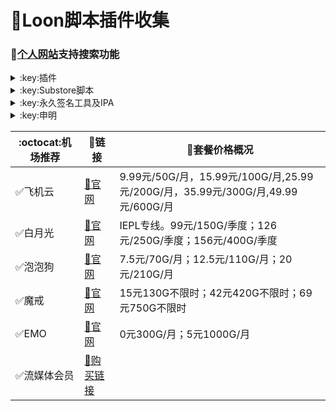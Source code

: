 # :balloon:Loon脚本插件收集  
### 🔔[个人网站](https://yfamily.vercel.app)支持搜索功能

<details>
   <summary>:key:插件</summary>   

🌟加入[插件仓库](https://loons.vercel.app)（原作者peng-ym） 请在[这里](https://github.com/deezertidal/private/issues/2)回复插件路径
|:octocat:插件|:link:链接|:pushpin:操作说明|
|--|--|--|
|:balloon:插件直装|[:link:链接地址](https://yfamily.vercel.app/loon.html)|手机访问
|:balloon:插件仓库|[:link:链接地址](https://loons.vercel.app)|手机访问
|:white_check_mark:4in1|[:link:链接地址](https://yfamily.vercel.app/plugin/4in1.plugin)|配置-插件-粘贴链接
|:white_check_mark:去广告|[:link:链接地址](https://yfamily.vercel.app/plugin/startingad.plugin)|配置-插件-粘贴链接
|:white_check_mark:去广告mix|[:link:链接地址](https://yfamily.vercel.app/plugin/adultra.plugin)|配置-插件-粘贴链接
|:white_check_mark:去广告mix+|[:link:链接地址](https://yfamily.vercel.app/plugin/adultraplus.plugin)|配置-插件-粘贴链接
|:white_check_mark:Sub-Store|[:link:链接地址](https://raw.githubusercontent.com/Peng-YM/Sub-Store/master/config/Loon.plugin)|配置-插件-粘贴链接
|:white_check_mark:百度云加速|[:link:链接地址](https://yfamily.vercel.app/plugin/BaiduCloud.plugin)|配置-插件-粘贴链接
|:white_check_mark:扫描全能王|[:link:链接地址](https://yfamily.vercel.app/plugin/CamScanner.plugin)|配置-插件-粘贴链接
|:white_check_mark:Emby|[:link:链接地址](https://yfamily.vercel.app/plugin/Emby.plugin)|配置-插件-粘贴链接
|:white_check_mark:酷我会员|[:link:链接地址](https://yfamily.vercel.app/plugin/KuwoVip.plugin)|配置-插件-粘贴链接
|:white_check_mark:酷我数字专辑解锁|[:link:链接地址](https://yfamily.vercel.app/plugin/kuwo-unlock.plugin)|配置-插件-粘贴链接
|:white_check_mark:历史价格|[:link:链接地址](https://yfamily.vercel.app/plugin/Price.plugin)|配置-插件-粘贴链接
|:white_check_mark:WPS会员解锁|[:link:链接地址](https://yfamily.vercel.app/plugin/WPS.plugin)|配置-插件-粘贴链接
|:white_check_mark:Nicegram会员解锁|[:link:链接地址](https://yfamily.vercel.app/plugin/nicegram.plugin)|配置-插件-粘贴链接
|:white_check_mark:财新文章解锁|[:link:链接地址](https://yfamily.vercel.app/plugin/caixin.plugin)|配置-插件-粘贴链接
|:white_check_mark:spotify会员解锁|[:link:链接地址](https://yfamily.vercel.app/plugin/SpotifyPremium.plugin)|配置-插件-粘贴链接
|:white_check_mark:SoundCloud Go+|[:link:链接地址](https://yfamily.vercel.app/plugin/soundcloud.plugin)|配置-插件-粘贴链接
|:white_check_mark:切换百度搜索|[:link:链接地址](https://yfamily.vercel.app/plugin/B-Search.plugin)|配置-插件-粘贴链接 地址栏输入bd+空格+关键字
|:white_check_mark:代理链路检测|[:link:链接地址](https://yfamily.vercel.app/plugin/NodeLinkCheck.plugin)|配置-插件-粘贴链接
|:white_check_mark:网络模式切换|[:link:链接地址](https://yfamily.vercel.app/plugin/Running-Mode.plugin)|配置-插件-粘贴链接 自行修改[脚本](https://yfamily.vercel.app/plugin/Running-Mode.js)参数
|:white_check_mark:波点音乐|[:link:链接地址](https://yfamily.vercel.app/plugin/Bodian.plugin)|配置-插件-粘贴链接
|:white_check_mark:禁用iOS更新|[:link:链接地址](https://yfamily.vercel.app/plugin/DisableUpdate.plugin)|配置-插件-粘贴链接
|:white_check_mark:奈飞评分|[:link:链接地址](https://yfamily.vercel.app/plugin/Ratings.plugin)|配置-插件-粘贴链接
|:white_check_mark:番茄小说|[:link:链接地址](https://yfamily.vercel.app/plugin/fanqienovel.plugin)|配置-插件-粘贴链接
|:white_check_mark:TestFlight|[:link:链接地址](https://yfamily.vercel.app/plugin/iRingo_TestFlight.plugin)|配置-插件-粘贴链接
|:white_check_mark:BoxJS|[:link:链接地址](https://raw.githubusercontent.com/chavyleung/scripts/master/box/rewrite/boxjs.rewrite.loon.tf.plugin)|配置-插件-粘贴链接-safari-boxjs.com-添加到主屏幕
|:white_check_mark:Bili换区|[:link:链接地址](https://raw.githubusercontent.com/Coldvvater/Loon/master/Plugin/Bili_Auto_Regions.plugin)|配置-插件-粘贴链接
|:white_check_mark:Q-Search|[:link:链接地址](https://raw.githubusercontent.com/Coldvvater/Loon/master/Plugin/Q-Search.plugin)|配置-插件-粘贴链接（需设置duckduckgo为默认搜索引擎）
|:white_check_mark:豆瓣影视|[:link:链接地址](https://raw.githubusercontent.com/Coldvvater/Loon/master/Plugin/DouBanPlay.plugin)|配置-插件-粘贴链接
|:white_check_mark:字幕增强双语|[:link:链接地址](https://raw.githubusercontent.com/DualSubs/DualSubs/main/plugin/DualSubs.plugin)|配置-插件-粘贴链接
|:white_check_mark:YouTube双语|[:link:链接地址](https://raw.githubusercontent.com/DualSubs/DualSubs/main/plugin/DualSubs.YouTube.plugin)|配置-插件-粘贴链接
|:white_check_mark:签到脚本Cookie获取|[:link:链接地址](https://raw.githubusercontent.com/NobyDa/Script/master/Loon/Loon_GetCookie.plugin)|配置-插件-粘贴链接
|:white_check_mark:TF账户管理|[:link:链接地址](https://raw.githubusercontent.com/NobyDa/Script/master/Loon/Loon_TF_Account.plugin)|配置-插件-粘贴链接
|:white_check_mark:巴哈姆特动画疯|[:link:链接地址](https://raw.githubusercontent.com/NobyDa/Script/master/Loon/Loon_Bahamut_ADS.plugin)|配置-插件-粘贴链接
|:white_check_mark:115网盘|[:link:链接地址](https://raw.githubusercontent.com/Tartarus2014/Loon-Script/master/Plugin/115.plugin)|配置-插件-粘贴链接
|:white_check_mark:节点流媒体支持检测|[:link:链接地址](https://raw.githubusercontent.com/Tartarus2014/Loon-Script/master/Plugin/MediaCheck.plugin)|配置-插件-粘贴链接
|:white_check_mark:微博去广告|[:link:链接地址](https://raw.githubusercontent.com/Tartarus2014/Loon-Script/master/Plugin/Block/WeiboAds.plugin)|配置-插件-粘贴链接
|:white_check_mark:知乎去广告|[:link:链接地址](https://raw.githubusercontent.com/Tartarus2014/Loon-Script/master/Plugin/Block/ZhiHu.plugin)|配置-插件-粘贴链接
|:white_check_mark:跳过代理检测|[:link:链接地址](https://raw.githubusercontent.com/Tartarus2014/Loon-Script/master/Plugin/skip-proxy.plugin)|配置-插件-粘贴链接
|:white_check_mark:DNS解析|[:link:链接地址](https://raw.githubusercontent.com/VirgilClyne/VirgilClyne/main/modules/DNS/DNS.plugin)|配置-插件-粘贴链接
|:white_check_mark:iOS天气|[:link:链接地址](https://raw.githubusercontent.com/VirgilClyne/iRingo/main/plugin/Weather.plugin)|配置-插件-粘贴链接
|:white_check_mark:iOS定位|[:link:链接地址](https://raw.githubusercontent.com/VirgilClyne/iRingo/main/plugin/Location.plugin)|配置-插件-粘贴链接
|:white_check_mark:iOSMitM|[:link:链接地址](https://raw.githubusercontent.com/VirgilClyne/iRingo/main/plugin/MitM.plugin)|配置-插件-粘贴链接
|:white_check_mark:Siri|[:link:链接地址](https://raw.githubusercontent.com/VirgilClyne/iRingo/main/plugin/Siri.plugin)|配置-插件-粘贴链接
|:white_check_mark:Apple News|[:link:链接地址](https://raw.githubusercontent.com/VirgilClyne/iRingo/main/plugin/News.plugin)|配置-插件-粘贴链接
|:white_check_mark:Apple TV|[:link:链接地址](https://raw.githubusercontent.com/VirgilClyne/iRingo/main/plugin/TV.plugin)|配置-插件-粘贴链接
|:white_check_mark:流利说解锁|[:link:链接地址](https://yfamily.vercel.app/plugin/lls.plugin)|配置-插件-粘贴链接
|:white_check_mark:JibJab|[:link:链接地址](https://yfamily.vercel.app/plugin/jibjab.plugin)|配置-插件-粘贴链接
|:white_check_mark:Mix Camera|[:link:链接地址](https://yfamily.vercel.app/plugin/mix.plugin)|配置-插件-粘贴链接
|:white_check_mark:Picsart|[:link:链接地址](https://yfamily.vercel.app/plugin/picsart.plugin)|配置-插件-粘贴链接
|:white_check_mark:Polarr|[:link:链接地址](https://yfamily.vercel.app/plugin/polarr.plugin)|配置-插件-粘贴链接
|:white_check_mark:皮皮虾|[:link:链接地址](https://yfamily.vercel.app/plugin/ppx.plugin)|配置-插件-粘贴链接
|:white_check_mark:VSCO|[:link:链接地址](https://yfamily.vercel.app/plugin/vsco.plugin)|配置-插件-粘贴链接
|:white_check_mark:小影|[:link:链接地址](https://yfamily.vercel.app/plugin/xiaoying.plugin)|配置-插件-粘贴链接
|:white_check_mark:香蕉视频|[:link:链接地址](https://yfamily.vercel.app/plugin/xjsp.plugin)|配置-插件-粘贴链接
|:white_check_mark:ColorWidgets小组件|[:link:链接地址](https://yfamily.vercel.app/plugin/colorwidgets.plugin)|配置-插件-粘贴链接
|:white_check_mark:Alarmy闹钟解锁|[:link:链接地址](https://yfamily.vercel.app/plugin/alarmy.plugin)|配置-插件-粘贴链接
|:white_check_mark:彩云天气提醒|[:link:链接地址](https://yfamily.vercel.app/plugin/caiyun.plugin)|配置-插件-粘贴链接
|:white_check_mark:Aloha浏览器|[:link:链接地址](https://yfamily.vercel.app/plugin/aloha.plugin)|配置-插件-粘贴链接
|:white_check_mark:BedtimeFan助眠风扇|[:link:链接地址](https://yfamily.vercel.app/plugin/BedtimeFan.plugin)|配置-插件-粘贴链接
|:white_check_mark:Bazaart解锁|[:link:链接地址](https://yfamily.vercel.app/plugin/bazaart.plugin)|配置-插件-粘贴链接
|:white_check_mark:DailyYoga解锁|[:link:链接地址](https://yfamily.vercel.app/plugin/daily-yoga.plugin)|配置-插件-粘贴链接
|:white_check_mark:Darkroom解锁|[:link:链接地址](https://yfamily.vercel.app/plugin/darkroom.plugin)|配置-插件-粘贴链接
|:white_check_mark:Fabulous解锁|[:link:链接地址](https://yfamily.vercel.app/plugin/fabulous.plugin)|配置-插件-粘贴链接
|:white_check_mark:Invideo解锁|[:link:链接地址](https://yfamily.vercel.app/plugin/invideo.plugin)|配置-插件-粘贴链接
|:white_check_mark:忆飞Gif解锁|[:link:链接地址](https://yfamily.vercel.app/plugin/giftr.plugin)|配置-插件-粘贴链接
|:white_check_mark:句读解锁|[:link:链接地址](https://yfamily.vercel.app/plugin/judou.plugin)|配置-插件-粘贴链接
|:white_check_mark:Kika会员解锁|[:link:链接地址](https://yfamily.vercel.app/plugin/kika.plugin)|配置-插件-粘贴链接
|:white_check_mark:Mojo会员解锁|[:link:链接地址](https://yfamily.vercel.app/plugin/mojo.plugin)|配置-插件-粘贴链接
|:white_check_mark:Musixmatch解锁|[:link:链接地址](https://yfamily.vercel.app/plugin/musixmatch.plugin)|配置-插件-粘贴链接
|:white_check_mark:MyFitnessPal解锁|[:link:链接地址](https://yfamily.vercel.app/plugin/myfitnesspal.plugin)|配置-插件-粘贴链接
|:white_check_mark:Now冥想解锁|[:link:链接地址](https://yfamily.vercel.app/plugin/now.plugin)|配置-插件-粘贴链接
|:white_check_mark:奶由壁纸解锁|[:link:链接地址](https://yfamily.vercel.app/plugin/nybz.plugin)|配置-插件-粘贴链接
|:white_check_mark:Piccollage解锁|[:link:链接地址](https://yfamily.vercel.app/plugin/piccollage.plugin)|配置-插件-粘贴链接
|:white_check_mark:Pixelcut解锁|[:link:链接地址](https://yfamily.vercel.app/plugin/pixelcut.plugin)|配置-插件-粘贴链接
|:white_check_mark:时光手账解锁|[:link:链接地址](https://yfamily.vercel.app/plugin/sgsz.plugin)|配置-插件-粘贴链接
|:white_check_mark:ShadowLink解锁会员节点|[:link:链接地址](https://yfamily.vercel.app/plugin/shadowlinkvpn.plugin)|配置-插件-粘贴链接
|:white_check_mark:Smallpdf解锁|[:link:链接地址](https://yfamily.vercel.app/plugin/smallpdf.plugin)|配置-插件-粘贴链接
|:white_check_mark:Tangerine解锁|[:link:链接地址](https://yfamily.vercel.app/plugin/tangerine.plugin)|配置-插件-粘贴链接
|:white_check_mark:Ten Percent解锁|[:link:链接地址](https://yfamily.vercel.app/plugin/tenpercent.plugin)|配置-插件-粘贴链接
|:white_check_mark:迅雷会员解锁|[:link:链接地址](https://yfamily.vercel.app/plugin/thunder.plugin)|配置-插件-粘贴链接
|:white_check_mark:Workout For Women解锁|[:link:链接地址](https://yfamily.vercel.app/plugin/wfw.plugin)|配置-插件-粘贴链接
|:white_check_mark:Widgetsmith解锁|[:link:链接地址](https://yfamily.vercel.app/plugin/widgetsmith.plugin)|配置-插件-粘贴链接
|:white_check_mark:万能变声器解锁|[:link:链接地址](https://yfamily.vercel.app/plugin/wnbsq.plugin)|配置-插件-粘贴链接
|:white_check_mark:指尖时光解锁会员|[:link:链接地址](https://yfamily.vercel.app/plugin/zjsg.plugin)|配置-插件-粘贴链接
|:white_check_mark:傲软抠图会员|[:link:链接地址](https://yfamily.vercel.app/plugin/apowersoft.plugin)|配置-插件-粘贴链接
|:white_check_mark:Appraven Pro|[:link:链接地址](https://yfamily.vercel.app/plugin/appraven.plugin)|配置-插件-粘贴链接
|:white_check_mark:布丁锁屏|[:link:链接地址](https://yfamily.vercel.app/plugin/bdsp.plugin)|配置-插件-粘贴链接
|:white_check_mark:Bilibili 1080P|[:link:链接地址](https://yfamily.vercel.app/plugin/bili.plugin)|配置-插件-粘贴链接
|:white_check_mark:BOOM会员解锁|[:link:链接地址](https://yfamily.vercel.app/plugin/boom.plugin)|配置-插件-粘贴链接
|:white_check_mark:克拉壁纸|[:link:链接地址](https://yfamily.vercel.app/plugin/clarity.plugin)|配置-插件-粘贴链接
|:white_check_mark:彩云天气SVIP|[:link:链接地址](https://yfamily.vercel.app/plugin/colorweather.plugin)|配置-插件-粘贴链接
|:white_check_mark:Ellabook VIP|[:link:链接地址](https://yfamily.vercel.app/plugin/ellabook.plugin)|配置-插件-粘贴链接
|:white_check_mark:Fimo Pro|[:link:链接地址](https://yfamily.vercel.app/plugin/fimo.plugin)|配置-插件-粘贴链接
|:white_check_mark:FT中文网|[:link:链接地址](https://yfamily.vercel.app/plugin/ft.plugin)|配置-插件-粘贴链接
|:white_check_mark:i Love PDF解锁|[:link:链接地址](https://yfamily.vercel.app/plugin/ilovepdf.plugin)|配置-插件-粘贴链接
|:white_check_mark:美图秀秀VIP|[:link:链接地址](https://yfamily.vercel.app/plugin/meituxx.plugin)|配置-插件-粘贴链接
|:white_check_mark:起伏会员解锁|[:link:链接地址](https://yfamily.vercel.app/plugin/qifu.plugin)|配置-插件-粘贴链接
|:white_check_mark:Symbolab Pro|[:link:链接地址](https://yfamily.vercel.app/plugin/symbolab.plugin)|配置-插件-粘贴链接
|:white_check_mark:Pixiv Show|[:link:链接地址](https://raw.githubusercontent.com/I-am-R-E/Functional-Store-Hub/Master/PixivShow/Loon.plugin)|配置-插件-粘贴链接
|:white_check_mark:B612咔叽|[:link:链接地址](https://yfamily.vercel.app/plugin/b612.plugin)|配置-插件-粘贴链接
|:white_check_mark:儿歌点点会员|[:link:链接地址](https://yfamily.vercel.app/plugin/egdd.plugin)|配置-插件-粘贴链接
|:white_check_mark:hyperweb会员解锁|[:link:链接地址](https://yfamily.vercel.app/plugin/hyperweb.plugin)|配置-插件-粘贴链接
|:white_check_mark:Molycam会员|[:link:链接地址](https://yfamily.vercel.app/plugin/molycam.plugin)|配置-插件-粘贴链接
|:white_check_mark:Photomath会员|[:link:链接地址](https://yfamily.vercel.app/plugin/photomath.plugin)|配置-插件-粘贴链接
|:white_check_mark:西窗烛解锁|[:link:链接地址](https://yfamily.vercel.app/plugin/xcz.plugin)|配置-插件-粘贴链接
|:white_check_mark:Accuweather解锁|[:link:链接地址](https://yfamily.vercel.app/plugin/accu.plugin)|配置-插件-粘贴链接
|:white_check_mark:Meistertask解锁|[:link:链接地址](https://yfamily.vercel.app/plugin/meistertask.plugin)|配置-插件-粘贴链接
|:white_check_mark:一言解锁|[:link:链接地址](https://yfamily.vercel.app/plugin/yiyan.plugin)|配置-插件-粘贴链接
|:white_check_mark:Fantastical解锁|[:link:链接地址](https://yfamily.vercel.app/plugin/fantastical.plugin)|配置-插件-粘贴链接
|:white_check_mark:云听解锁|[:link:链接地址](https://yfamily.vercel.app/plugin/yunting.plugin)|配置-插件-粘贴链接
|:white_check_mark:豌豆清单解锁|[:link:链接地址](https://yfamily.vercel.app/plugin/wdqd.plugin)|配置-插件-粘贴链接
|:white_check_mark:EMMO解锁|[:link:链接地址](https://yfamily.vercel.app/plugin/emmo.plugin)|配置-插件-粘贴链接
|:white_check_mark:小习惯解锁|[:link:链接地址](https://yfamily.vercel.app/plugin/xxg.plugin)|配置-插件-粘贴链接
|:white_check_mark:读书笔记解锁|[:link:链接地址](https://yfamily.vercel.app/plugin/dsbj.plugin)|配置-插件-粘贴链接
|:white_check_mark:斑马海报解锁|[:link:链接地址](https://yfamily.vercel.app/plugin/zebra.plugin)|配置-插件-粘贴链接
|:white_check_mark:My Plate解锁|[:link:链接地址](https://yfamily.vercel.app/plugin/myplate.plugin)|配置-插件-粘贴链接
|❌I AM解锁|[:link:链接地址](https://yfamily.vercel.app/plugin/iam.plugin)|配置-插件-粘贴链接
|:white_check_mark:iMuseum解锁|[:link:链接地址](https://yfamily.vercel.app/plugin/imuseum.plugin)|配置-插件-粘贴链接
|:white_check_mark:Audiomack解锁|[:link:链接地址](https://yfamily.vercel.app/plugin/audiomack.plugin)|配置-插件-粘贴链接
|:white_check_mark:Grammarly解锁|[:link:链接地址](https://yfamily.vercel.app/plugin/grammarly.plugin)|配置-插件-粘贴链接
|:white_check_mark:TOKCAM解锁|[:link:链接地址](https://yfamily.vercel.app/plugin/tokcam.plugin)|配置-插件-粘贴链接
|:white_check_mark:图图记账解锁|[:link:链接地址](https://yfamily.vercel.app/plugin/tutu.plugin)|配置-插件-粘贴链接
|:white_check_mark:WallCraft解锁|[:link:链接地址](https://yfamily.vercel.app/plugin/wallcraft.plugin)|配置-插件-粘贴链接
|:white_check_mark:新语听书解锁|[:link:链接地址](https://yfamily.vercel.app/plugin/xyts.plugin)|配置-插件-粘贴链接
|:white_check_mark:一甜相机解锁|[:link:链接地址](https://yfamily.vercel.app/plugin/yitian.plugin)|配置-插件-粘贴链接
|:white_check_mark:Grow解锁|[:link:链接地址](https://yfamily.vercel.app/plugin/grow.plugin)|配置-插件-粘贴链接
|:white_check_mark:Xmind思维导图|[:link:链接地址](https://yfamily.vercel.app/plugin/xmind.plugin)|配置-插件-粘贴链接
|:white_check_mark:微信公众号去广告|[:link:链接地址](https://yfamily.vercel.app/plugin/wechatad.plugin)|配置-插件-粘贴链接
|:white_check_mark:微博去广告|[:link:链接地址](https://yfamily.vercel.app/plugin/weiboad.plugin)|配置-插件-粘贴链接
|:white_check_mark:哔哩哔哩去广告|[:link:链接地址](https://yfamily.vercel.app/plugin/biliad.plugin)|配置-插件-粘贴链接
|:white_check_mark:喜马拉雅去广告|[:link:链接地址](https://yfamily.vercel.app/plugin/xmlyad.plugin)|配置-插件-粘贴链接
|:white_check_mark:网易蜗牛阅读|[:link:链接地址](https://yfamily.vercel.app/plugin/wnds.plugin)|配置-插件-粘贴链接
|:white_check_mark:马卡龙玩图|[:link:链接地址](https://yfamily.vercel.app/plugin/mklwt.plugin)|配置-插件-粘贴链接
|:white_check_mark:第一弹解锁|[:link:链接地址](https://yfamily.vercel.app/plugin/dyd.plugin)|配置-插件-粘贴链接
|:white_check_mark:海豚记账本|[:link:链接地址](https://yfamily.vercel.app/plugin/htjzb.plugin)|配置-插件-粘贴链接
|:white_check_mark:PEAK解锁|[:link:链接地址](https://yfamily.vercel.app/plugin/peak.plugin)|配置-插件-粘贴链接
|:white_check_mark:Pillow解锁|[:link:链接地址](https://yfamily.vercel.app/plugin/pillow.plugin)|配置-插件-粘贴链接
|:white_check_mark:PocketLists解锁|[:link:链接地址](https://yfamily.vercel.app/plugin/pocketlists.plugin)|配置-插件-粘贴链接
|:white_check_mark:知音漫客解锁|[:link:链接地址](https://yfamily.vercel.app/plugin/zymk.plugin)|配置-插件-粘贴链接
|:white_check_mark:有道云笔记解锁|[:link:链接地址](https://yfamily.vercel.app/plugin/ydybj.plugin)|配置-插件-粘贴链接
|:white_check_mark:Vista看天下解锁|[:link:链接地址](https://yfamily.vercel.app/plugin/vista.plugin)|配置-插件-粘贴链接
|:white_check_mark:PhotosShop Express会员解锁|[:link:链接地址](https://yfamily.vercel.app/plugin/photoshop.plugin)|配置-插件-粘贴链接
|:white_check_mark:人人视频去广告|[:link:链接地址](https://yfamily.vercel.app/plugin/rrsp.plugin)|配置-插件-粘贴链接
|:white_check_mark:七猫小说解锁|[:link:链接地址](https://yfamily.vercel.app/plugin/qmxs.plugin)|配置-插件-粘贴链接
|:white_check_mark:漫画台小程序解锁|[:link:链接地址](https://yfamily.vercel.app/plugin/mht.plugin)|配置-插件-粘贴链接
|:white_check_mark:Notability解锁|[:link:链接地址](https://yfamily.vercel.app/plugin/notability.plugin)|配置-插件-粘贴链接
|:white_check_mark:爱美剧解锁|[:link:链接地址](https://yfamily.vercel.app/plugin/amj.plugin)|配置-插件-粘贴链接
|:white_check_mark:白描黄金会员|[:link:链接地址](https://yfamily.vercel.app/plugin/baimiao.plugin)|配置-插件-粘贴链接
|:white_check_mark:OldRoll相机解锁|[:link:链接地址](https://yfamily.vercel.app/plugin/oldroll.plugin)|配置-插件-粘贴链接
|:white_check_mark:少年得到解锁会员|[:link:链接地址](https://yfamily.vercel.app/plugin/sndd.plugin)|配置-插件-粘贴链接
|:white_check_mark:大蓝鲸|[:link:链接地址](https://yfamily.vercel.app/plugin/dalanjing.plugin)|配置-插件-粘贴链接
|:white_check_mark:螺畤大语文解锁会员|[:link:链接地址](https://yfamily.vercel.app/plugin/lsdyw.plugin)|配置-插件-粘贴链接
|:white_check_mark:语文趣配音解锁会员|[:link:链接地址](https://yfamily.vercel.app/plugin/ywqpy.plugin)|配置-插件-粘贴链接
|:white_check_mark:配音秀解锁会员|[:link:链接地址](https://yfamily.vercel.app/plugin/pyx.plugin)|配置-插件-粘贴链接
|:white_check_mark:纸条年度会员解锁|[:link:链接地址](https://yfamily.vercel.app/plugin/zhitiao.plugin)|配置-插件-粘贴链接
|:white_check_mark:石墨文档解锁|[:link:链接地址](https://yfamily.vercel.app/plugin/smwd.plugin)|配置-插件-粘贴链接
|:white_check_mark:美篇解锁vip|[:link:链接地址](https://yfamily.vercel.app/plugin/meipian.plugin)|配置-插件-粘贴链接
|:white_check_mark:Adobe LightRoom解锁|[:link:链接地址](https://yfamily.vercel.app/plugin/lightroom.plugin)|配置-插件-粘贴链接
|:white_check_mark:Calm解锁|[:link:链接地址](https://yfamily.vercel.app/plugin/calm.plugin)|配置-插件-粘贴链接
|:white_check_mark:NFC门禁卡公交卡|[:link:链接地址](https://yfamily.vercel.app/plugin/nfc.plugin)|配置-插件-粘贴链接
|:white_check_mark:搜图神器|[:link:链接地址](https://yfamily.vercel.app/plugin/stsq.plugin)|配置-插件-粘贴链接
|:white_check_mark:https抓包|[:link:链接地址](https://yfamily.vercel.app/plugin/https.plugin)|配置-插件-粘贴链接
|:white_check_mark:SSA丝社|[:link:链接地址](https://yfamily.vercel.app/plugin/ssa.plugin)|配置-插件-粘贴链接
|:white_check_mark:小小优趣|[:link:链接地址](https://yfamily.vercel.app/plugin/xxyq.plugin)|配置-插件-粘贴链接
|:white_check_mark:幻影相册|[:link:链接地址](https://yfamily.vercel.app/plugin/hyxc.plugin)|配置-插件-粘贴链接
|:white_check_mark:精塾国学|[:link:链接地址](https://yfamily.vercel.app/plugin/jsgx.plugin)|配置-插件-粘贴链接
|:white_check_mark:PrettyUp|[:link:链接地址](https://yfamily.vercel.app/plugin/prettyup.plugin)|配置-插件-粘贴链接
|:white_check_mark:Cubox|[:link:链接地址](https://yfamily.vercel.app/plugin/cubox.plugin)|配置-插件-粘贴链接
|:white_check_mark:pandora订阅管理|[:link:链接地址](https://yfamily.vercel.app/plugin/pandora.plugin)|配置-插件-粘贴链接
|:white_check_mark:微信阅读积分兑换|[:link:链接地址](https://yfamily.vercel.app/plugin/wechatread.plugin)|请查阅脚本内教程
|:white_check_mark:来音智能陪练|[:link:链接地址](https://yfamily.vercel.app/plugin/ly.plugin)|配置-插件-粘贴链接
|:white_check_mark:熊掌记|[:link:链接地址](https://yfamily.vercel.app/plugin/xzj.plugin)|配置-插件-粘贴链接
|❌Notboring解锁|[:link:链接地址](https://yfamily.vercel.app/plugin/notboring.plugin)|配置-插件-粘贴链接
|:white_check_mark:如期扫码解锁|[:link:链接地址](https://yfamily.vercel.app/plugin/rq.plugin)|配置-插件-粘贴链接
|:white_check_mark:CEO周课|[:link:链接地址](https://yfamily.vercel.app/plugin/ceo.plugin)|配置-插件-粘贴链接
|:white_check_mark:Fileball|[:link:链接地址](https://yfamily.vercel.app/plugin/fileball.plugin)|配置-插件-粘贴链接
|:white_check_mark:1blocker|[:link:链接地址](https://yfamily.vercel.app/plugin/1blocker.plugin)|配置-插件-粘贴链接
|:white_check_mark:AI换脸秀|[:link:链接地址](https://yfamily.vercel.app/plugin/ai.plugin)|配置-插件-粘贴链接
|:white_check_mark:proknockout|[:link:链接地址](https://yfamily.vercel.app/plugin/proknockout.plugin)|配置-插件-粘贴链接
|:white_check_mark:青柠海报|[:link:链接地址](https://yfamily.vercel.app/plugin/qnhb.plugin)|配置-插件-粘贴链接
|:white_check_mark:FainTV|[:link:链接地址](https://yfamily.vercel.app/plugin/faintv.plugin)|配置-插件-粘贴链接
|:white_check_mark:微信听书|[:link:链接地址](https://yfamily.vercel.app/plugin/wxts.plugin)|配置-插件-粘贴链接
|:white_check_mark:人民日报去广告|[:link:链接地址](https://yfamily.vercel.app/plugin/rmrb.plugin)|配置-插件-粘贴链接
|:white_check_mark:爱企查|[:link:链接地址](https://yfamily.vercel.app/plugin/aqc.plugin)|配置-插件-粘贴链接
|:white_check_mark:微信读书免费卡解锁|[:link:链接地址](https://yfamily.vercel.app/plugin/wxds.plugin)|配置-插件-粘贴链接
|:white_check_mark:chic|[:link:链接地址](https://yfamily.vercel.app/plugin/chic.plugin)|配置-插件-粘贴链接
|:white_check_mark:有道词典|[:link:链接地址](https://yfamily.vercel.app/plugin/ydcd.plugin)|配置-插件-粘贴链接
|:white_check_mark:一路听天下|[:link:链接地址](https://yfamily.vercel.app/plugin/ylttx.plugin)|配置-插件-粘贴链接
|:white_check_mark:网速测试大师|[:link:链接地址](https://yfamily.vercel.app/plugin/wscsds.plugin)|配置-插件-粘贴链接
|:white_check_mark:网速管家|[:link:链接地址](https://yfamily.vercel.app/plugin/wsgj.plugin)|配置-插件-粘贴链接
|:white_check_mark:EFEKT美易|[:link:链接地址](https://yfamily.vercel.app/plugin/efekt.plugin)|配置-插件-粘贴链接
|:white_check_mark:WPS稻壳|[:link:链接地址](https://yfamily.vercel.app/plugin/doc.plugin)|配置-插件-粘贴链接
|:white_check_mark:米克锁屏|[:link:链接地址](https://yfamily.vercel.app/plugin/mksp.plugin)|配置-插件-粘贴链接
|:white_check_mark:阿布睡前故事|[:link:链接地址](https://yfamily.vercel.app/plugin/absqgs.plugin)|配置-插件-粘贴链接
|:white_check_mark:collart|[:link:链接地址](https://yfamily.vercel.app/plugin/collart.plugin)|配置-插件-粘贴链接
|:white_check_mark:博商小麦|[:link:链接地址](https://yfamily.vercel.app/plugin/bsxm.plugin)|配置-插件-粘贴链接
|:white_check_mark:MEMRISE|[:link:链接地址](https://yfamily.vercel.app/plugin/memrise.plugin)|配置-插件-粘贴链接
|:white_check_mark:堆糖|[:link:链接地址](https://yfamily.vercel.app/plugin/duitang.plugin)|配置-插件-粘贴链接
|:white_check_mark:Flomo|[:link:链接地址](https://yfamily.vercel.app/plugin/folomo.plugin)|配置-插件-粘贴链接
|:white_check_mark:APTV|[:link:链接地址](https://yfamily.vercel.app/plugin/aptv.plugin)|配置-插件-粘贴链接
|:white_check_mark:香哈菜谱大全|[:link:链接地址](https://yfamily.vercel.app/plugin/cp.plugin)|配置-插件-粘贴链接
|:white_check_mark:长相思|[:link:链接地址](https://yfamily.vercel.app/plugin/cxs.plugin)|配置-插件-粘贴链接
|:white_check_mark:电子请柬制作|[:link:链接地址](https://yfamily.vercel.app/plugin/dzqj.plugin)|配置-插件-粘贴链接
|:white_check_mark:黄油相机|[:link:链接地址](https://yfamily.vercel.app/plugin/hyxj.plugin)|配置-插件-粘贴链接
|:white_check_mark:Lingokids|[:link:链接地址](https://yfamily.vercel.app/plugin/lingokids.plugin)|配置-插件-粘贴链接
|:white_check_mark:百度文库阅读解锁|[:link:链接地址](https://yfamily.vercel.app/plugin/bdwk.plugin)|配置-插件-粘贴链接
|:white_check_mark:Craft|[:link:链接地址](https://yfamily.vercel.app/plugin/craft.plugin)|配置-插件-粘贴链接
|:white_check_mark:Panda小组件|[:link:链接地址](https://yfamily.vercel.app/plugin/panda.plugin)|配置-插件-粘贴链接
|:white_check_mark:Keep|[:link:链接地址](https://yfamily.vercel.app/plugin/keep.plugin)|配置-插件-粘贴链接
|:white_check_mark:Documents|[:link:链接地址](https://yfamily.vercel.app/plugin/documents.plugin)|配置-插件-粘贴链接
|:white_check_mark:Planny|[:link:链接地址](https://yfamily.vercel.app/plugin/planny.plugin)|配置-插件-粘贴链接
|:white_check_mark:Ego Reader|[:link:链接地址](https://yfamily.vercel.app/plugin/ego.plugin)|配置-插件-粘贴链接
|:white_check_mark:极速扫描仪|[:link:链接地址](https://yfamily.vercel.app/plugin/jssmy.plugin)|配置-插件-粘贴链接
|:white_check_mark:指尖笔记|[:link:链接地址](https://yfamily.vercel.app/plugin/zjbj.plugin)|配置-插件-粘贴链接
|:white_check_mark:钱迹|[:link:链接地址](https://yfamily.vercel.app/plugin/qj.plugin)|配置-插件-粘贴链接
|:white_check_mark:Agenda|[:link:链接地址](https://yfamily.vercel.app/plugin/agenda.plugin)|配置-插件-粘贴链接
|:white_check_mark:多重搜索|[:link:链接地址](https://yfamily.vercel.app/plugin/multisearch.plugin)|配置-插件-粘贴链接
|:white_check_mark:即刻运动|[:link:链接地址](https://yfamily.vercel.app/plugin/jkyd.plugin)|配置-插件-粘贴链接
|:white_check_mark:Day One|[:link:链接地址](https://yfamily.vercel.app/plugin/dayone.plugin)|配置-插件-粘贴链接
|:white_check_mark:Usage|[:link:链接地址](https://yfamily.vercel.app/plugin/usage.plugin)|配置-插件-粘贴链接
|:white_check_mark:谜底时钟|[:link:链接地址](https://yfamily.vercel.app/plugin/mdsz.plugin)|配置-插件-粘贴链接
|:white_check_mark:MoenyThings|[:link:链接地址](https://yfamily.vercel.app/plugin/moneythings.plugin)|配置-插件-粘贴链接
|:white_check_mark:手机扫描仪|[:link:链接地址](https://yfamily.vercel.app/plugin/sjsmy.plugin)|配置-插件-粘贴链接
|:white_check_mark:Sorted|[:link:链接地址](https://yfamily.vercel.app/plugin/sorted.plugin)|配置-插件-粘贴链接
|:white_check_mark:尽简衣橱|[:link:链接地址](https://yfamily.vercel.app/plugin/jjyc.plugin)|配置-插件-粘贴链接
|:white_check_mark:看理想|[:link:链接地址](https://yfamily.vercel.app/plugin/klx.plugin)|配置-插件-粘贴链接
|:white_check_mark:目标地图|[:link:链接地址](https://yfamily.vercel.app/plugin/mbdt.plugin)|配置-插件-粘贴链接
|:white_check_mark:拼图酱|[:link:链接地址](https://yfamily.vercel.app/plugin/ptj.plugin)|配置-插件-粘贴链接
|:white_check_mark:向日葵阅读|[:link:链接地址](https://yfamily.vercel.app/plugin/xrk.plugin)|配置-插件-粘贴链接
|:white_check_mark:卡片日记|[:link:链接地址](https://yfamily.vercel.app/plugin/kprj.plugin)|配置-插件-粘贴链接
|:white_check_mark:莉景天气|[:link:链接地址](https://yfamily.vercel.app/plugin/ljtq.plugin)|配置-插件-粘贴链接
|:white_check_mark:Motivation|[:link:链接地址](https://yfamily.vercel.app/plugin/motivation.plugin)|配置-插件-粘贴链接
|:white_check_mark:PDF Viewer|[:link:链接地址](https://yfamily.vercel.app/plugin/pdfviewer.plugin)|配置-插件-粘贴链接
|:white_check_mark:Percento|[:link:链接地址](https://yfamily.vercel.app/plugin/percento.plugin)|配置-插件-粘贴链接
|:white_check_mark:Pixelance|[:link:链接地址](https://yfamily.vercel.app/plugin/pixelance.plugin)|配置-插件-粘贴链接
|:white_check_mark:Retake|[:link:链接地址](https://yfamily.vercel.app/plugin/retake.plugin)|配置-插件-粘贴链接
|:white_check_mark:色采|[:link:链接地址](https://yfamily.vercel.app/plugin/sc.plugin)|配置-插件-粘贴链接
|:white_check_mark:闪萌表情|[:link:链接地址](https://yfamily.vercel.app/plugin/smbq.plugin)|配置-插件-粘贴链接
|:white_check_mark:音频剪辑|[:link:链接地址](https://yfamily.vercel.app/plugin/ypjj.plugin)|配置-插件-粘贴链接
|:white_check_mark:Varlens|[:link:链接地址](https://yfamily.vercel.app/plugin/varlens.plugin)|配置-插件-粘贴链接
|:white_check_mark:一木记账|[:link:链接地址](https://yfamily.vercel.app/plugin/ymjz.plugin)|配置-插件-粘贴链接
|:white_check_mark:Drafts|[:link:链接地址](https://yfamily.vercel.app/plugin/drafts.plugin)|配置-插件-粘贴链接
|:white_check_mark:叮叮水印相机|[:link:链接地址](https://yfamily.vercel.app/plugin/ddsyxj.plugin)|配置-插件-粘贴链接
|:white_check_mark:Emote|[:link:链接地址](https://yfamily.vercel.app/plugin/emote.plugin)|配置-插件-粘贴链接
|:white_check_mark:灵敢足迹|[:link:链接地址](https://yfamily.vercel.app/plugin/lgzj.plugin)|配置-插件-粘贴链接
|:white_check_mark:7分钟HIIT运动|[:link:链接地址](https://yfamily.vercel.app/plugin/seven.plugin)|配置-插件-粘贴链接
|:white_check_mark:私密相册管家|[:link:链接地址](https://yfamily.vercel.app/plugin/smxcgj.plugin)|配置-插件-粘贴链接
|:white_check_mark:FitnessView|[:link:链接地址](https://yfamily.vercel.app/plugin/fnv.plugin)|配置-插件-粘贴链接
|:white_check_mark:TODO清单|[:link:链接地址](https://yfamily.vercel.app/plugin/todo.plugin)|配置-插件-粘贴链接
|:white_check_mark:淘票票评分|[:link:链接地址](https://yfamily.vercel.app/plugin/tpp.plugin)|配置-插件-粘贴链接
|:white_check_mark:天天豆|[:link:链接地址](https://yfamily.vercel.app/plugin/ttd.plugin)|配置-插件-粘贴链接
|:white_check_mark:咖映|[:link:链接地址](https://yfamily.vercel.app/plugin/ky.plugin)|配置-插件-粘贴链接
|:white_check_mark:VCUS|[:link:链接地址](https://yfamily.vercel.app/plugin/vcus.plugin)|配置-插件-粘贴链接
|:white_check_mark:傲软PDF编辑|[:link:链接地址](https://yfamily.vercel.app/plugin/arpdfbj.plugin)|配置-插件-粘贴链接
|:white_check_mark:傲软投屏|[:link:链接地址](https://yfamily.vercel.app/plugin/artp.plugin)|配置-插件-粘贴链接
|:white_check_mark:幻休|[:link:链接地址](https://yfamily.vercel.app/plugin/hx.plugin)|配置-插件-粘贴链接
|:white_check_mark:绘影字幕|[:link:链接地址](https://yfamily.vercel.app/plugin/hyzm.plugin)|配置-插件-粘贴链接
|:white_check_mark:汇中考|[:link:链接地址](https://yfamily.vercel.app/plugin/hzk.plugin)|配置-插件-粘贴链接
|:white_check_mark:iScreen|[:link:链接地址](https://yfamily.vercel.app/plugin/iscreen.plugin)|配置-插件-粘贴链接
|:white_check_mark:小组件盒子|[:link:链接地址](https://yfamily.vercel.app/plugin/xzjhz.plugin)|配置-插件-粘贴链接
|:white_check_mark:佐糖|[:link:链接地址](https://yfamily.vercel.app/plugin/zt.plugin)|配置-插件-粘贴链接
|:white_check_mark:飞鱼计划|[:link:链接地址](https://yfamily.vercel.app/plugin/fyjh.plugin)|配置-插件-粘贴链接
|:white_check_mark:过期啦|[:link:链接地址](https://yfamily.vercel.app/plugin/gql.plugin)|配置-插件-粘贴链接
|:white_check_mark:乃糖小组件|[:link:链接地址](https://yfamily.vercel.app/plugin/nt.plugin)|配置-插件-粘贴链接
|:white_check_mark:一书一课|[:link:链接地址](https://yfamily.vercel.app/plugin/ysyk.plugin)|配置-插件-粘贴链接
|:white_check_mark:充电助手|[:link:链接地址](https://yfamily.vercel.app/plugin/cdzs.plugin)|配置-插件-粘贴链接
|:white_check_mark:电视家|[:link:链接地址](https://yfamily.vercel.app/plugin/dsj.plugin)|配置-插件-粘贴链接
|:white_check_mark:Endel|[:link:链接地址](https://yfamily.vercel.app/plugin/endel.plugin)|配置-插件-粘贴链接
|:white_check_mark:格至日记|[:link:链接地址](https://yfamily.vercel.app/plugin/gzrj.plugin)|配置-插件-粘贴链接
|:white_check_mark:高德地图去广告|[:link:链接地址](https://yfamily.vercel.app/plugin/gddt.plugin)|配置-插件-粘贴链接
|:white_check_mark:好事发生|[:link:链接地址](https://yfamily.vercel.app/plugin/hsfs.plugin)|配置-插件-粘贴链接
|:white_check_mark:简讯|[:link:链接地址](https://yfamily.vercel.app/plugin/jianxun.plugin)|配置-插件-粘贴链接
|:white_check_mark:可拍|[:link:链接地址](https://yfamily.vercel.app/plugin/kepai.plugin)|配置-插件-粘贴链接
|:white_check_mark:Lifeviewer|[:link:链接地址](https://yfamily.vercel.app/plugin/lifeviewer.plugin)|配置-插件-粘贴链接
|:white_check_mark:Relens|[:link:链接地址](https://yfamily.vercel.app/plugin/relens.plugin)|配置-插件-粘贴链接
|:white_check_mark:Vivacut|[:link:链接地址](https://yfamily.vercel.app/plugin/vivacut.plugin)|配置-插件-粘贴链接
|:white_check_mark:Watchout|[:link:链接地址](https://yfamily.vercel.app/plugin/watchout.plugin)|配置-插件-粘贴链接
|:white_check_mark:无痕去水印|[:link:链接地址](https://yfamily.vercel.app/plugin/whqsy.plugin)|配置-插件-粘贴链接
|:white_check_mark:节点信息查询|[:link:链接地址](https://yfamily.vercel.app/plugin/GeoLocation.plugin)|配置-插件-粘贴链接
|:white_check_mark:一键换脸|[:link:链接地址](https://yfamily.vercel.app/plugin/yjhl.plugin)|配置-插件-粘贴链接
|:white_check_mark:Styleart|[:link:链接地址](https://yfamily.vercel.app/plugin/styleart.plugin)|配置-插件-粘贴链接
|:white_check_mark:流媒体解锁查询|[:link:链接地址](https://yfamily.vercel.app/plugin/MediaChecker.plugin)|配置-插件-粘贴链接
|:white_check_mark:7动|[:link:链接地址](https://yfamily.vercel.app/plugin/7dong.plugin)|配置-插件-粘贴链接
|:white_check_mark:生活指数通知|[:link:链接地址](https://yfamily.vercel.app/plugin/lifeindex.plugin)|配置-插件-粘贴链接
|:white_check_mark:海报工厂|[:link:链接地址](https://yfamily.vercel.app/plugin/hbgc.plugin)|配置-插件-粘贴链接
|:white_check_mark:我的番茄|[:link:链接地址](https://yfamily.vercel.app/plugin/wdfq.plugin)|配置-插件-粘贴链接
|:white_check_mark:FoMz|[:link:链接地址](https://yfamily.vercel.app/plugin/fomz.plugin)|配置-插件-粘贴链接
|:white_check_mark:日杂相机|[:link:链接地址](https://yfamily.vercel.app/plugin/rzxj.plugin)|配置-插件-粘贴链接
|:white_check_mark:古诗词大全|[:link:链接地址](https://yfamily.vercel.app/plugin/gscdq.plugin)|配置-插件-粘贴链接
|:white_check_mark:Mondly|[:link:链接地址](https://yfamily.vercel.app/plugin/mondly.plugin)|配置-插件-粘贴链接
|:white_check_mark:猫头鹰文件|[:link:链接地址](https://yfamily.vercel.app/plugin/mtywj.plugin)|配置-插件-粘贴链接
|:white_check_mark:YouTube去广告|[:link:链接地址](https://yfamily.vercel.app/plugin/youtube.plugin)|配置-插件-粘贴链接
|:white_check_mark:汉堡儿童故事|[:link:链接地址](https://yfamily.vercel.app/plugin/hbetgs.plugin)|配置-插件-粘贴链接
|:white_check_mark:iconKiller|[:link:链接地址](https://yfamily.vercel.app/plugin/iconkiller.plugin)|配置-插件-粘贴链接
|:white_check_mark:中华诗词库|[:link:链接地址](https://yfamily.vercel.app/plugin/zhsck.plugin)|配置-插件-粘贴链接
|:white_check_mark:字体册|[:link:链接地址](https://yfamily.vercel.app/plugin/ztc.plugin)|配置-插件-粘贴链接
|:white_check_mark:配音|[:link:链接地址](https://yfamily.vercel.app/plugin/peiyin.plugin)|配置-插件-粘贴链接
|:white_check_mark:AdGuard|[:link:链接地址](https://yfamily.vercel.app/plugin/adguard.plugin)|配置-插件-粘贴链接
|:white_check_mark:阿里云盘签到|[:link:链接地址](https://yfamily.vercel.app/plugin/aliyun.plugin)|配置-插件-粘贴链接





****
* 解锁类插件一般需要登录账号恢复购买，如不生效，请卸载重装。
* 除集合类外，脚本插件均署名原作者，如有署名错误，请联系邮箱更正。
* 如需修改或分享，请保留作者信息。

</details>



<details>
  <summary>:key:Substore脚本</summary>  

|:octocat:Sub-Store脚本|:link:链接|:pushpin:操作说明|
|--|--|--|
|:white_check_mark:脚本操作：重命名|[:link:链接地址](https://raw.githubusercontent.com/qwerzl/rename.js/main/rename.js#input=zh&output=zh&airport=你需要的机场名)|SubStore-订阅编辑-添加操作-脚本操作-粘贴链接（自行修改自己的机场名）
|:white_check_mark:脚本过滤：筛选80 443端口|[:link:链接地址](https://raw.githubusercontent.com/deezertidal/private/main/port-filter.js)|SubStore-订阅编辑-添加操作-脚本过滤-粘贴链接
|:white_check_mark:脚本过滤：筛选80,443，vmess,ws节点(免流节点)|[:link:链接地址](https://raw.githubusercontent.com/deezertidal/private/main/nodes-filter.js)|SubStore-订阅编辑-添加操作-脚本过滤-粘贴链接
|:white_check_mark:脚本操作：修改host混淆|[:link:链接地址](https://raw.githubusercontent.com/deezertidal/private/main/vmess-host.js)|SubStore-订阅编辑-添加操作-脚本操作-粘贴链接（自行修改参数）

</details>


<details>

  <summary>:key:永久签名工具及IPA</summary>  
  
|:octocat:签名工具|:link:链接|:pushpin:操作说明|
|--|--|--|
|:white_check_mark:TrollStore 永久签名|[:link:教程](https://github.com/deezertidal/shadowrocket-rules/blob/main/TrollStore.MD)|支持iOS14.0-15.4.1
|:white_check_mark:Youtube.ipa|[:link:链接地址](https://github.com/qnblackcat/uYouPlus/releases/download/v18.08.1-2.3.1/uYouPlus_18.08.1_2.3.1.ipa)|去广告 后台播放音乐 画中画
|:white_check_mark:微信双开.ipa|[:link:链接地址](https://github.com/zwf234/WeChat/releases)|双开
|:white_check_mark:Appstore++|[:link:链接地址](https://ipa.store/2886.html)|降级工具
|:white_check_mark:Tiktok.ipa|[:link:链接地址](https://drive.google.com/file/d/1XMbpcMiv2yYEw6ApYG8sCL9oGNbPpcJ5/view?usp=drivesdk)|内置换区功能
|:white_check_mark:No homebar|[:link:链接地址](https://appdb.to/app/cydia/1900001061)|隐藏屏幕底部横条
|:white_check_mark:Trollspeed.ipa|[:link:链接地址](https://drive.google.com/file/d/17HIcHpiclJnFi_pAVpc71rTsDAL3JKCn/view)|显示网速
|:white_check_mark:其他.ipa|[:link:链接地址](https://appdb.to/search/?type=cydia)，[:link:链接地址](https://ipa.store)|



</details>


 <details>
  <summary>:key:申明</summary>

## :warning:免责声明：

* 本项目涉及的任何解锁和解密分析脚本仅用于资源共享和学习研究，不能保证其合法性，准确性，完整性和有效性，请根据情况自行判断.

* 间接使用脚本的任何用户，包括但不限于建立VPS或在某些行为违反国家/地区法律或相关法规的情况下进行传播, 本项目对于由此引起的任何隐私泄漏或其他后果概不负责.

* 请勿将Script项目的任何内容用于商业或非法目的，否则后果自负.

* 如果任何单位或个人认为该项目的脚本可能涉嫌侵犯其权利，则应及时通知并提供身份证明，所有权证明，我们将在收到认证文件后删除相关脚本.

* 对任何脚本问题概不负责，包括但不限于由任何脚本错误导致的任何损失或损害.

* 您必须在下载后的24小时内从计算机或手机中完全删除以上内容.

* 任何以任何方式查看此项目的人或直接或间接使用该Script项目的任何脚本的使用者都应仔细阅读此声明。保留随时更改或补充此免责声明的权利。一旦使用并复制了任何相关脚本或Script项目的规则，则视为您已接受此免责声明.

### 特别感谢（排名不分先后,如有遗漏请提醒补充）：

* [@ddgksf2013](https://github.com/ddgksf2013)

* [@Marol62926](https://github.com/Marol62926)

* [@Tartarus2014](https://github.com/Tartarus2014)

* [@I-am-R-E](https://github.com/I-am-R-E)

* [@yqc007](https://github.com/yqc007)

* [@nzw9314](https://github.com/nzw9314)

* [@Qure](https://github.com/Koolson/Qure)

* [@Orz](https://github.com/Orz-3/mini)

* [@NobyDa](https://github.com/NobyDa)

* [@lhie1](https://github.com/lhie1)

* [@ConnersHua](https://github.com/ConnersHua)

* [@chavyleung](https://github.com/chavyleung)

* [@yichahucha](https://github.com/yichahucha)

* [@langkhach270389](https://github.com/langkhach270389)

* [@Choler](https://github.com/Choler)

* [@onewayticket255](https://github.com/onewayticket255)

* [@NavePnow](https://github.com/NavePnow)

* [@Meeta](https://github.com/MeetaGit)

* [@Neurogram-R](https://github.com/Neurogram-R)

* [@sazs34](https://github.com/sazs34)

* [@uniqueque](https://github.com/uniqueque)

* [@eHpo](https://github.com/eHpo1/Rules)

* [@Sunert](https://github.com/Sunert/Scripts)

* [@songyangzz](https://github.com/songyangzz/QuantumultX.git)

* [@zZPiglet](https://github.com/zZPiglet/Task.git)

* [@Peng-YM](https://github.com/Peng-YM/QuanX)

* [@evilbutcher](https://github.com/evilbutcher/Quantumult_X/tree/master)

* [@lxk0301](https://gitee.com/lxk0301/jd_scripts/tree/master/)

* [@toulanboy](https://github.com/toulanboy/scripts)

* [@lowking](https://github.com/lowking/Scripts)
 </details>

|:octocat:机场推荐|:link:链接| :pushpin:套餐价格概况
|--|--|--|
|:white_check_mark:飞机云|[:link:官网](https://feijicloud.com/auth/register?code=iMgM)|9.99元/50G/月，15.99元/100G/月,25.99元/200G/月，35.99元/300G/月,49.99元/600G/月
|:white_check_mark:白月光|[:link:官网](https://www.bygcloud.com/#/register?code=DX4iT5B4)|IEPL专线。99元/150G/季度；126元/250G/季度；156元/400G/季度
|:white_check_mark:泡泡狗|[:link:官网](https://www.paopao.dog/#/register?code=nnaNrj7S)|7.5元/70G/月；12.5元/110G/月；20元/210G/月
|:white_check_mark:魔戒|[:link:官网](https://mojie.me/#/register?code=tq2kydAz)|15元130G不限时；42元420G不限时；69元750G不限时
|:white_check_mark:EMO|[:link:官网](https://yyds.emovpn.top/#/register?code=7KLxhYOS)|0元300G/月；5元1000G/月
|:white_check_mark:流媒体会员|[:link:购买链接](https://ihezu.gold/r8YMSR)|  
